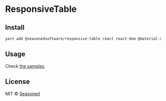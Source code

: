 # ResponsiveTable

## Install

```bash
yarn add @seasonedsoftware/responsive-table react react-dom @material-ui/core lodash
```

## Usage

Check [the samples](https://seasonedsoftware.github.io/responsive-table/).

## License

MIT © [Seasoned](https://github.com/SeasonedSoftware)
